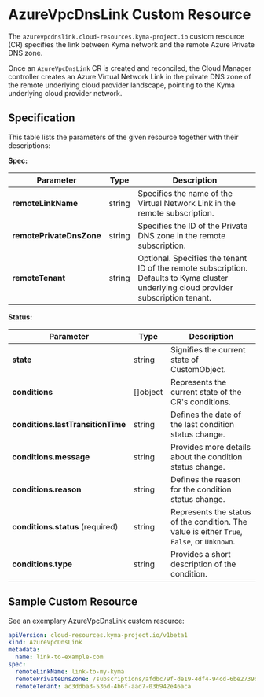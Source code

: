 # AzureVpcDnsLink Custom Resource

The `azurevpcdnslink.cloud-resources.kyma-project.io` custom resource (CR) specifies the link between Kyma network and the remote Azure Private DNS zone.

Once an `AzureVpcDnsLink` CR is created and reconciled, the Cloud Manager controller creates an Azure Virtual Network Link in the private DNS zone of the remote underlying cloud provider landscape, pointing to the Kyma underlying cloud provider network.

## Specification

This table lists the parameters of the given resource together with their descriptions:

**Spec:**

| Parameter                | Type    | Description                                                                                                                         |
|--------------------------|---------|-------------------------------------------------------------------------------------------------------------------------------------|
| **remoteLinkName**       | string  | Specifies the name of the Virtual Network Link in the remote subscription.                                                     |
| **remotePrivateDnsZone** | string  | Specifies the ID of the Private DNS zone in the remote subscription.                                                           |
| **remoteTenant**         | string  | Optional. Specifies the tenant ID of the remote subscription. Defaults to Kyma cluster underlying cloud provider subscription tenant. |

**Status:**

| Parameter                         | Type       | Description                                                                                 |
|-----------------------------------|------------|---------------------------------------------------------------------------------------------|
| **state**                         | string     | Signifies the current state of CustomObject.                                                |
| **conditions**                    | \[\]object | Represents the current state of the CR's conditions.                                        |
| **conditions.lastTransitionTime** | string     | Defines the date of the last condition status change.                                       |
| **conditions.message**            | string     | Provides more details about the condition status change.                                    |
| **conditions.reason**             | string     | Defines the reason for the condition status change.                                         |
| **conditions.status** (required)  | string     | Represents the status of the condition. The value is either `True`, `False`, or `Unknown`.  |
| **conditions.type**               | string     | Provides a short description of the condition.                                              |

## Sample Custom Resource

See an exemplary AzureVpcDnsLink custom resource:

```yaml
apiVersion: cloud-resources.kyma-project.io/v1beta1
kind: AzureVpcDnsLink
metadata:
  name: link-to-example-com
spec:
  remoteLinkName: link-to-my-kyma
  remotePrivateDnsZone: /subscriptions/afdbc79f-de19-4df4-94cd-6be2739dc0e0/resourceGroups/MyResourceGroup/providers/Microsoft.Network/privateDnsZones/example.com
  remoteTenant: ac3ddba3-536d-4b6f-aad7-03b942e46aca
```
